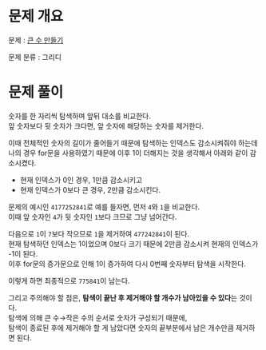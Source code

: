# 문제 개요

문제 : [큰 수 만들기](https://school.programmers.co.kr/learn/courses/30/lessons/42883)

문제 분류 : 그리디

# 문제 풀이

숫자를 한 자리씩 탐색하며 앞뒤 대소를 비교한다.  
앞 숫자보다 뒷 숫자가 크다면, 앞 숫자에 해당하는 숫자를 제거한다.

이때 전체적인 숫자의 길이가 줄어들기 때문에 탐색하는 인덱스도 감소시켜줘야 하는데  
나의 경우 for문을 사용하였기 때문에 이후 1이 더해지는 것을 생각해서 아래와 같이 감소시켰다.

- 현재 인덱스가 0인 경우, 1만큼 감소시키고
- 현재 인덱스가 0보다 큰 경우, 2만큼 감소시킨다.

문제의 예시인 `4177252841`로 예를 들자면, 먼저 `4`와 `1`을 비교한다.  
이때 앞 숫자인 `4`가 뒷 숫자인 `1`보다 크므로 그냥 넘어간다.

다음으로 `1`이 `7`보다 작으므로 `1`을 제거하여 `477242841`이 된다.  
현재 탐색하던 인덱스는 1이었으며 0보다 크기 때문에 2만큼 감소시켜 현재의 인덱스가 -1이 된다.  
이후 for문의 증가문으로 인해 1이 증가하여 다시 0번째 숫자부터 탐색을 시작한다.

이렇게 하면 최종적으로 `775841`이 남는다.

그리고 주의해야 할 점은, **탐색이 끝난 후 제거해야 할 개수가 남아있을 수 있다**는 것이다.  
탐색에 의해 큰 수→작은 수의 순서로 숫자가 구성되기 때문에,  
탐색이 종료된 후에 제거해야 할 게 남았다면 숫자의 끝부분에서 남은 개수만큼 제거하면 된다.
